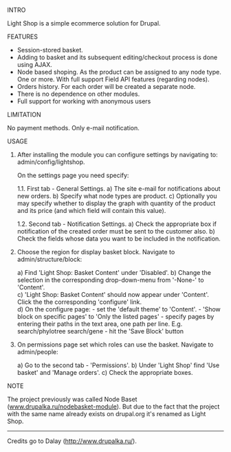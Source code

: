 INTRO

Light Shop is a simple ecommerce solution for Drupal.

FEATURES

* Session-stored basket.
* Adding to basket and its subsequent editing/checkout process is done
using AJAX.
* Node based shoping. As the product can be assigned to any node type.
One or more. With full support Field API features (regarding nodes).
* Orders history. For each order will be created a separate node.
* There is no dependence on other modules.
* Full support for working with anonymous users

LIMITATION

No payment methods. Only e-mail notification.

USAGE

1. After installing the module you can configure settings by navigating
   to: admin/config/lightshop.

    On the settings page you need specify:
   
    1.1. First tab - General Settings.
        a) The site e-mail for notifications about new orders.
    	b) Specify what node  types  are product.
    	c) Optionally you may specify whether to display the graph with quantity of
       	the product and its price (and which field will contain this value).

    1.2. Second tab - Notification Settings.
        a) Check the appropriate box if notification of the created order must be
       	sent  to the customer also.
    	b) Check the fields whose data you want to be included in the notification.


2. Choose the region for display basket block. Navigate to admin/structure/block:

    a) Find 'Light Shop: Basket Content' under 'Disabled'.
    b) Change the selection in the corresponding drop-down-menu from '-None-'
       to 'Content'.       
    c) 'Light Shop: Basket Content' should now appear under 'Content'.  
       Click the the corresponding 'configure' link.  
    d) On the configure page:
       - set the 'default theme' to 'Content'.
       - 'Show block on specific pages' to 'Only the listed pages'
       - specify pages by entering their paths in the text area, one path per line. E.g.
       search/phylotree
       search/gene
       - hit the 'Save Block' button  


3. On permissions page set which roles can use the basket. Navigate to admin/people:

    a) Go to the second tab - 'Permissions'.
    b) Under 'Light Shop' find 'Use basket' and 'Manage orders'.
    c) Check the appropriate boxes.


NOTE

The project previously was called Node Baset
(www.drupalka.ru/nodebasket-module). But due to the fact that
the project with the same name already exists on drupal.org it's renamed
as Light Shop.

----------------------------------

Credits go to Dalay
(http://www.drupalka.ru/).
